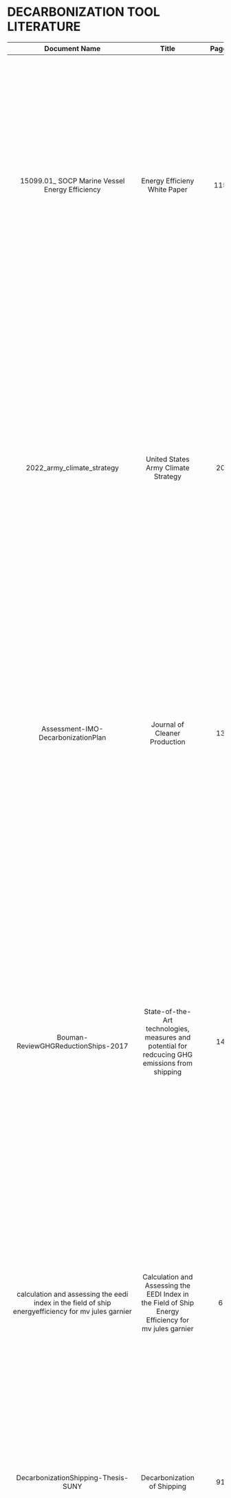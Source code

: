 # DECARBONIZATION TOOL LITERATURE

| Document Name |                                            Title |                            Pages |        Overview
| :----:        |                                             :----:|                           :----:|        :----: |
| 15099.01_ SOCP Marine Vessel Energy Efficiency |       Energy Efficieny White Paper |          115 |     Improving efficiency of ships by modifying vessel parts and designs to reduce draft and drag. Incorporating renewable energy resources such as wind, waves and sun to lessen oil usage. Proposal on using mechanical and Electrical systems to increase energy efficiency of vessels through use of different batteries, natural gas, engines and generators. Modifying operational practices through fuel consumption monitors, efficient weather routing, optimizing voyage routes and cleaning/maintaining hull.   |
| 2022_army_climate_strategy                            | United States Army Climate Strategy |   20   |   US Army is adapting it's entire enterprise to pursue greenhouse gas mitigation strategies to reduce climate risks through three methods.First method through adapting infrastructure and natural environments to climate change risks, and mitigating GHG emissions theough use of microgirids and carbon pollution free electricity.Second method increase operational capability while reducing sustainment demand and strengthening climate resilience and finally through training to prepare a force that is ready to operate in a climate-altered world |
| Assessment-IMO-DecarbonizationPlan   |              Journal of Cleaner Production        |    13     | BBased on the performance of the sample ships regarding the IMO short-term measures indicates that compliance is not straightforward and costly. This is true for older ships or those that have already installed several compliance options under the CII rating. Compared to younger ships, older ones face higher obstacles due to their design, EPL is  the  most cost-effective option, but  low  MCR levels might substantially increase sailing times. |
| Bouman-ReviewGHGReductionShips-2017      | State-of-the-Art technologies, measures and potential for redcucing GHG emissions from shipping  | 14   | Results of the research indicate that no single measure is sufficient by itself to reach considerable sector-wide reductions; however, over 75% of emission reduction is achievable by swift adoption and combination of individual dependent and independent measures. The overall success of these emissions reductions technologies and measures are dependent on the growth rates of maritime transport as well as the policies, regulations, and legislation, can facilitate reduction of GHG emissions by the sector. Successful implementation has to be supported by high-quality studies addressing multiple effects and measures simultaneously in order to avoid counteracting and inefficient adoption of mitigation measures. |
| calculation and assessing the eedi index in the field of ship energyefficiency for mv jules garnier  | Calculation and Assessing the EEDI Index in the Field of Ship Energy Efficiency for mv jules garnier        | 6      | The calculation of Attained EEDI and Required EEDI is necessary for assessing and operating the most effective; it determines not only a mass of CO2 gas emission to the environment but also the energy efficiency management on ships.|
| DecarbonizationShipping-Thesis-SUNY   |  Decarbonization of Shipping        | 91      | Electricity cannot be a solution for the movement of shipping; the batteries required to move huge tankers that sail for weeks would have to be huge. Even if the batteries were smaller, and relied on the wind or the sun to recharge at sea,the weather does not always move according to expectations. There will certainly be a use of wind and solar energy in the future, but this will be to move auxiliary systems, removing energy  weight  from  the  main  engine  of  the  ship. |
| Department of the Navy Climate Action 2030   | Climate Action 2030        | 32      | Don (Depratment of Navy) goals: build climate resilience, reduce climate threat, increase both nature-based and energy resilience. DoN will pursue climate efforts efforts that strenghten maritime dominance, empower the people of the armed service and strengthen strategic partnerships. DoN climate adaptation plan contains five lines of effort: : climate-informed decision-making, climate resilient training and equipment, building natural climate resistant infrastructure, innovating supply chain, and enhancing mitigation and adaptation through collaboration.|
| dod-2021-ClimateAdaptionPlan   | Department of Defense Climate Adaptation Plan       | 32      | DoD five priority adaptation actions (lines of effort): climate informed decision making, train and equip a climate ready force, build resilient and natural infrastructure, innovate supply chain, and enhance adaptation and resilience through collaboration. Climate Action plan contains four topic areas: updating climate vulnerability assessments, enhance climate literacy in workforce management, install climate-ready sites, facilities, and infrastructure, and enhance resilience of climate-ready supply of products and services.|
| ElectricPropulsionShips-CBO   | Electric-Drive Propulsion for U.S. Navy Ships: Background and Issues for Congress        | 61      | Electric-drive technology offers significant anticipated benefits for U.S. Navy ships in terms of reducing ship life-cycle cost, increasing ship stealthiness, payload, survivability, and power available for non-propulsion uses, and taking advantage of a strong electrical-power technological and industrial base. Pursuing electric-drive will incur higher near-term costs than a strategy that places continued emphasis on mechanical-drive technology. Estimates of the costs and benefits of electric-drive technology should arguably include measures that examine not just shorter-but also longer-term costs and warfighting effects.|
| energy-efficiency-design-index   | energy-efficiency-design-index        | 13      | Energy Efficiency Design Index(EEDI) is an index that estimates grams of CO2 per transport work. EEDI formula takes into consideration special design features and needs,including the use of energy recovery,low carbon fuels,performance of ships in waves and the need for ice strengthening of certain ships.|
| technology shipfuel | A review of fuel cell systems fro maritime applications | 20 |Ships have remained as a significant contributor to global emissions over time, thus more sustainable and efficient systems are required. One of the most promising systems have been fuel cell systems, which can be obtained through various processes. The efficiency depends on the method of how the fuel for the fuel cells is derived. While fuel cell systems are generally more expensive their advantages justify the expense due to the benefits.|
| ShipEnergyEfficiency-Decarbonization | Ship energy efficiency and maritime sector initiatives to reduce carbon emissions |  37   | Carbon emissions from ships have led to the pursuit of producing less carbon heavy fuel alternatives. Many strategies are being considered from retrofitting existing ships, new vessel designs, and implementation of alternative fuels. Each strategy has its own benefits and risks and can be combined to maximize efficiency and reach decarbonization goals. |
| IRENA_Decarbonising_Shipping_2021  | A pathway to Decarbonise the shipping sector   | 118     | The international renewable energy agency (IRENA) supports countries in their transition to sustainable energy.  In this report, IRENA maps out a path to decarbonize the shipping sector. The shipping sector adaptability will enable decarbonization, paired with the use of alternative fuel sources, such as E-ammonia, Hydrogen, Bio fuels, etc. Applying realistic carbon levies will foster the deployment of renewable fuels.|
|  IntegratedElectricalDriveReview  | The State-of-the-Art of Integrated Electric Power and Propulsion Systems and Technologies on Ships   | 6  | Propulsion motors and propulsion drive systems have advanced and become more compact and high preforming. Two technologies, such as the press-pack IGBT device and the Silicon Carbide switching devices, allow for more compact and more affordable electrical motors. Over time the technology will offer best Life-Cycle Cost benefits for future transport.|
| Doc_Name   | Title        | Num_pages      | summary here|
| Doc_Name   | Title        | Num_pages      | summary here|
| Doc_Name   | Title        | Num_pages      | summary here|
| Doc_Name   | Title        | Num_pages      | summary here|
| Doc_Name   | Title        | Num_pages      | summary here|
